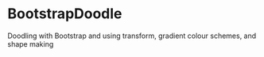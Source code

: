 # BootstrapDoodle
Doodling with Bootstrap and using transform, gradient colour schemes, and shape making
